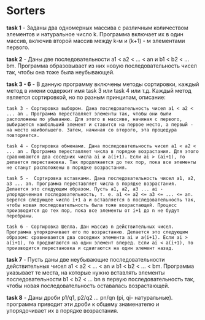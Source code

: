 # Sorters
**task 1** - Заданы два одномерных массива с различным количеством элементов и натуральное число k. Программа включает их в
один массив, включив второй массив между k-м и (k+1) - м элементами первого.

**task 2** - Даны две последовательности a1 < a2 < ... < an и b1 < b2 < ... bm. Программа образовывает из них новую последовательность
чисел так, чтобы она тоже была неубывающей.

**task 3 - 6** - В данную программу включены методы сортировки, каждый метод в имени содержит имя task 3 или task 4 или т.д. Каждый метод является сортировкой, но по разным принципам, описание:

    task 3 - Сортировка выбором. Дана последовательность чисел a1 < a2 < ... an . Программа переставляет элементы так, чтобы они были расположены по убыванию. Для этого в массиве, начиная с первого, выбирается наибольший элемент и ставится на первое место, а первый - на место наибольшего. Затем, начиная со второго, эта процедура повторяется. 
    
    task 4 - Сортировка обменами. Дана последовательность чисел a1 < a2 < ... an . Программа переставляет числа в порядке возрастания. Для этого сравниваются два соседних числа ai и a(i+1). Если ai > (ai+1), то делается перестановка. Так продолжается до тех пор, пока все элементы не станут расположены в порядке возрастания. 
    
    task 5 -  Сортировка вставками. Дана последовательность чисел a1, a2, a3 ... an. Программа переставляет числа в порядке возрастания. Делается это следующим образом. Пусть a1, a2, a3 ... ai - упорядоченная последовательность, т. е. a1 <= a2 <= a3 <= ... <= an. Берется следующее число i+1 a и вставляется в последовательность так, чтобы новая последовательность была тоже возрастающей. Процесс производится до тех пор, пока все элементы от i+1 до n не будут перебраны. 
    
    task 6 - Сортировка Шелла. Дан массив n действительных чисел. Программа упорядочивает его по возрастанию. Делается это следующим образом: сравниваются два соседних элемента ai и a(i+1). Если ai > a(i+1), то продвигаются на один элемент вперед. Если ai < a(i+1), то производится перестановка и сдвигаются на один элемент назад. 

  **task 7** - Пусть даны две неубывающие последовательности действительных чисел a1 < a2 < ... < an и b1 < b2 < ... < bm. Программа указывает те места, на которые нужно вставлять элементы последовательности b1 < b2 < ... bn в первую последовательность так, чтобы новая последовательность оставалась возрастающей.
  
  **task 8** - Даны дроби p1/q1, p2/q2 ... pn/qn (pi, qi- натуральные). программа приводит эти дроби к общему знаменателю и упорядочивает их в порядке возрастания.

 
